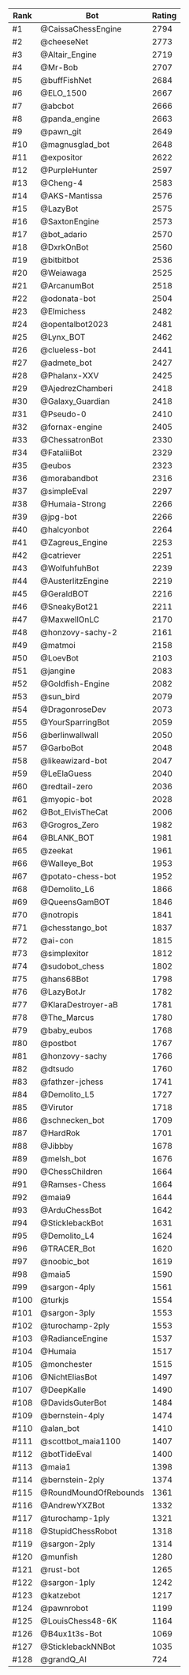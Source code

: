 Rank|Bot|Rating
---|---|---
#1|@CaissaChessEngine|2794
#2|@cheeseNet|2773
#3|@Altair_Engine|2719
#4|@Mr-Bob|2707
#5|@buffFishNet|2684
#6|@ELO_1500|2667
#7|@abcbot|2666
#8|@panda_engine|2663
#9|@pawn_git|2649
#10|@magnusglad_bot|2648
#11|@expositor|2622
#12|@PurpleHunter|2597
#13|@Cheng-4|2583
#14|@AKS-Mantissa|2576
#15|@LazyBot|2575
#16|@SaxtonEngine|2573
#17|@bot_adario|2570
#18|@DxrkOnBot|2560
#19|@bitbitbot|2536
#20|@Weiawaga|2525
#21|@ArcanumBot|2518
#22|@odonata-bot|2504
#23|@Elmichess|2482
#24|@opentalbot2023|2481
#25|@Lynx_BOT|2462
#26|@clueless-bot|2441
#27|@admete_bot|2427
#28|@Phalanx-XXV|2425
#29|@AjedrezChamberi|2418
#30|@Galaxy_Guardian|2418
#31|@Pseudo-0|2410
#32|@fornax-engine|2405
#33|@ChessatronBot|2330
#34|@FataliiBot|2329
#35|@eubos|2323
#36|@morabandbot|2316
#37|@simpleEval|2297
#38|@Humaia-Strong|2266
#39|@jpg-bot|2266
#40|@halcyonbot|2264
#41|@Zagreus_Engine|2253
#42|@catriever|2251
#43|@WolfuhfuhBot|2239
#44|@AusterlitzEngine|2219
#45|@GeraldBOT|2216
#46|@SneakyBot21|2211
#47|@MaxwellOnLC|2170
#48|@honzovy-sachy-2|2161
#49|@matmoi|2158
#50|@LoevBot|2103
#51|@jangine|2083
#52|@Goldfish-Engine|2082
#53|@sun_bird|2079
#54|@DragonroseDev|2073
#55|@YourSparringBot|2059
#56|@berlinwallwall|2050
#57|@GarboBot|2048
#58|@likeawizard-bot|2047
#59|@LeElaGuess|2040
#60|@redtail-zero|2036
#61|@myopic-bot|2028
#62|@Bot_ElvisTheCat|2006
#63|@Grogros_Zero|1982
#64|@BLANK_BOT|1981
#65|@zeekat|1961
#66|@Walleye_Bot|1953
#67|@potato-chess-bot|1952
#68|@Demolito_L6|1866
#69|@QueensGamBOT|1846
#70|@notropis|1841
#71|@chesstango_bot|1837
#72|@ai-con|1815
#73|@simplexitor|1812
#74|@sudobot_chess|1802
#75|@hans68Bot|1798
#76|@LazyBotJr|1782
#77|@KlaraDestroyer-aB|1781
#78|@The_Marcus|1780
#79|@baby_eubos|1768
#80|@postbot|1767
#81|@honzovy-sachy|1766
#82|@dtsudo|1760
#83|@fathzer-jchess|1741
#84|@Demolito_L5|1727
#85|@Virutor|1718
#86|@schnecken_bot|1709
#87|@HardRok|1701
#88|@Jibbby|1678
#89|@melsh_bot|1676
#90|@ChessChildren|1664
#91|@Ramses-Chess|1664
#92|@maia9|1644
#93|@ArduChessBot|1642
#94|@SticklebackBot|1631
#95|@Demolito_L4|1624
#96|@TRACER_Bot|1620
#97|@noobic_bot|1619
#98|@maia5|1590
#99|@sargon-4ply|1561
#100|@turkjs|1554
#101|@sargon-3ply|1553
#102|@turochamp-2ply|1553
#103|@RadianceEngine|1537
#104|@Humaia|1517
#105|@monchester|1515
#106|@NichtEliasBot|1497
#107|@DeepKalle|1490
#108|@DavidsGuterBot|1484
#109|@bernstein-4ply|1474
#110|@alan_bot|1410
#111|@scottbot_maia1100|1407
#112|@botTideEval|1400
#113|@maia1|1398
#114|@bernstein-2ply|1374
#115|@RoundMoundOfRebounds|1361
#116|@AndrewYXZBot|1332
#117|@turochamp-1ply|1321
#118|@StupidChessRobot|1318
#119|@sargon-2ply|1314
#120|@munfish|1280
#121|@rust-bot|1265
#122|@sargon-1ply|1242
#123|@katzebot|1217
#124|@pawnrobot|1199
#125|@LouisChess48-6K|1164
#126|@B4ux1t3s-Bot|1069
#127|@SticklebackNNBot|1035
#128|@grandQ_AI|724
